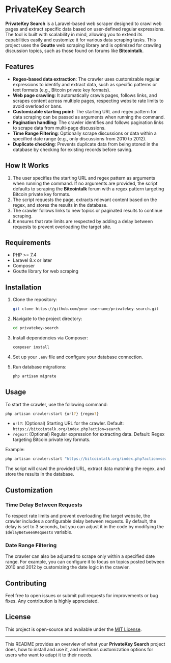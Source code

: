 # PrivateKey Search

**PrivateKey Search** is a Laravel-based web scraper designed to crawl web pages and extract specific data based on user-defined regular expressions. 
The tool is built with scalability in mind, allowing you to extend its capabilities easily and customize it for various data scraping tasks. 
This project uses the **Goutte** web scraping library and is optimized for crawling discussion topics, such as those found on forums like **Bitcointalk**.

## Features

- **Regex-based data extraction**: The crawler uses customizable regular expressions to identify and extract data, such as specific patterns or text formats (e.g., Bitcoin private key formats).
- **Web page crawling**: It automatically crawls pages, follows links, and scrapes content across multiple pages, respecting website rate limits to avoid overload or bans.
- **Customizable starting point**: The starting URL and regex pattern for data scraping can be passed as arguments when running the command.
- **Pagination handling**: The crawler identifies and follows pagination links to scrape data from multi-page discussions.
- **Time Range Filtering**: Optionally scrape discussions or data within a specified date range (e.g., only discussions from 2010 to 2012).
- **Duplicate checking**: Prevents duplicate data from being stored in the database by checking for existing records before saving.

## How It Works

1. The user specifies the starting URL and regex pattern as arguments when running the command. If no arguments are provided, the script defaults to scraping the **Bitcointalk** forum with a regex pattern targeting Bitcoin private key formats.
2. The script requests the page, extracts relevant content based on the regex, and stores the results in the database.
3. The crawler follows links to new topics or paginated results to continue scraping.
4. It ensures that rate limits are respected by adding a delay between requests to prevent overloading the target site.

## Requirements

- PHP >= 7.4
- Laravel 8.x or later
- Composer
- Goutte library for web scraping

## Installation

1. Clone the repository:
   ```bash
   git clone https://github.com/your-username/privatekey-search.git
   ```

2. Navigate to the project directory:
   ```bash
   cd privatekey-search
   ```

3. Install dependencies via Composer:
   ```bash
   composer install
   ```

4. Set up your `.env` file and configure your database connection.

5. Run database migrations:
   ```bash
   php artisan migrate
   ```

## Usage

To start the crawler, use the following command:

```bash
php artisan crawler:start {url?} {regex?}
```

- `url?`: (Optional) Starting URL for the crawler. Default: `https://bitcointalk.org/index.php?action=search`.
- `regex?`: (Optional) Regular expression for extracting data. Default: Regex targeting Bitcoin private key formats.

Example:

```bash
php artisan crawler:start "https://bitcointalk.org/index.php?action=search" "/(?:5[HJK][1-9A-Za-z]{49}|[KL][1-9A-HJ-NP-Za-km-z]{51})/"
```

The script will crawl the provided URL, extract data matching the regex, and store the results in the database.

## Customization

### Time Delay Between Requests

To respect rate limits and prevent overloading the target website, the crawler includes a configurable delay between requests. By default, the delay is set to 3 seconds, but you can adjust it in the code by modifying the `$delayBetweenRequests` variable.

### Date Range Filtering

The crawler can also be adjusted to scrape only within a specified date range. For example, you can configure it to focus on topics posted between 2010 and 2012 by customizing the date logic in the crawler.

## Contributing

Feel free to open issues or submit pull requests for improvements or bug fixes. Any contribution is highly appreciated.

## License

This project is open-source and available under the [MIT License](LICENSE).

---

This README provides an overview of what your **PrivateKey Search** project does, how to install and use it, and mentions customization options for users who want to adapt it to their needs.